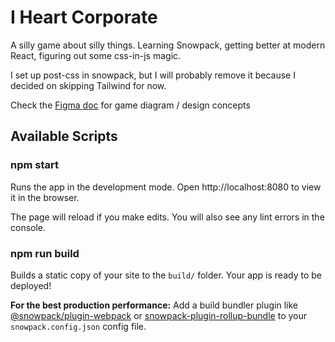 # I Heart Corporate

A silly game about silly things. Learning Snowpack, getting better at modern React, figuring out some css-in-js magic.

I set up post-css in snowpack, but I will probably remove it because I decided on skipping Tailwind for now.

Check the [Figma doc](https://www.figma.com/file/j1qQykRx0Gr8Rkp81jfjKF/CYBERDYNE-INDUSTRIES) for game diagram / design concepts

## Available Scripts

### npm start

Runs the app in the development mode.
Open http://localhost:8080 to view it in the browser.

The page will reload if you make edits.
You will also see any lint errors in the console.

### npm run build

Builds a static copy of your site to the `build/` folder.
Your app is ready to be deployed!

**For the best production performance:** Add a build bundler plugin like [@snowpack/plugin-webpack](https://github.com/snowpackjs/snowpack/tree/main/plugins/plugin-webpack) or [snowpack-plugin-rollup-bundle](https://github.com/ParamagicDev/snowpack-plugin-rollup-bundle) to your `snowpack.config.json` config file.
